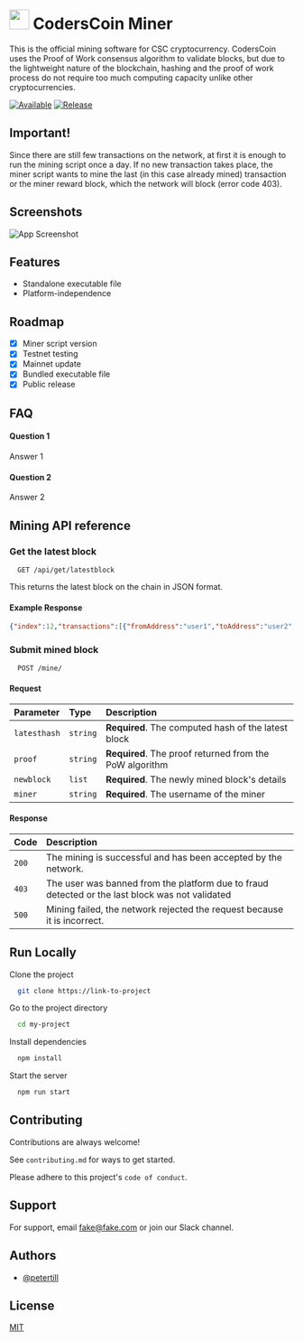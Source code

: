 # <img src="https://coderscoin.github.io/assets/brand/icon.png" data-canonical-src="https://coderscoin.github.io/assets/brand/icon.png" width="35" height="35" /> CodersCoin Miner
This is the official mining software for CSC cryptocurrency. CodersCoin uses the Proof of Work consensus algorithm to validate blocks, but due to the lightweight nature of the blockchain, hashing and the proof of work process do not require too much computing capacity unlike other cryptocurrencies. 

[![Available](https://img.shields.io/badge/Available-Mainnet-green)](https://choosealicense.com/licenses/mit/)
[![Release](https://img.shields.io/badge/Release-Executable-green)](https://opensource.org/licenses/)
## Important!
Since there are still few transactions on the network, at first it is enough to run the mining script once a day. If no new transaction takes place, the miner script wants to mine the last (in this case already mined) transaction or the miner reward block, which the network will block (error code 403).
## Screenshots

![App Screenshot](https://via.placeholder.com/468x300?text=App+Screenshot+Here)
## Features

- Standalone executable file
- Platform-independence
## Roadmap

- [x] Miner script version
- [x] Testnet testing
- [x] Mainnet update
- [x] Bundled executable file
- [x] Public release
## FAQ

#### Question 1

Answer 1

#### Question 2

Answer 2
## Mining API reference

### Get the latest block

```https
  GET /api/get/latestblock
```
This returns the latest block on the chain in JSON format.
#### Example Response
```json
{"index":12,"transactions":[{"fromAddress":"user1","toAddress":"user2","amount":10}],"timestamp":1688201520,"previousHash":"00329e3f7babcfc4dece5d7e2052b7eadf901b208e305d31f971145a85a5fe2c","nonce":270}
```
### Submit mined block

```https
  POST /mine/
```
#### Request
| Parameter | Type     | Description                       |
| :-------- | :------- | :-------------------------------- |
| `latesthash` | `string` | **Required**. The computed hash of the latest block |
| `proof` | `string` | **Required**. The proof returned from the PoW algorithm |
| `newblock` | `list` | **Required**. The newly mined block's details |
| `miner` | `string` | **Required**. The username of the miner |

#### Response
| Code | Description                       |
| :-------- | :-------------------------------- |
| `200` | The mining is successful and has been accepted by the network. |
| `403` | The user was banned from the platform due to fraud detected or the last block was not validated |
| `500` | Mining failed, the network rejected the request because it is incorrect. |

## Run Locally

Clone the project

```bash
  git clone https://link-to-project
```

Go to the project directory

```bash
  cd my-project
```

Install dependencies

```bash
  npm install
```

Start the server

```bash
  npm run start
```
## Contributing

Contributions are always welcome!

See `contributing.md` for ways to get started.

Please adhere to this project's `code of conduct`.
## Support

For support, email fake@fake.com or join our Slack channel.
## Authors

- [@petertill](https://www.github.com/petertill)

## License

[MIT](https://choosealicense.com/licenses/mit/)
